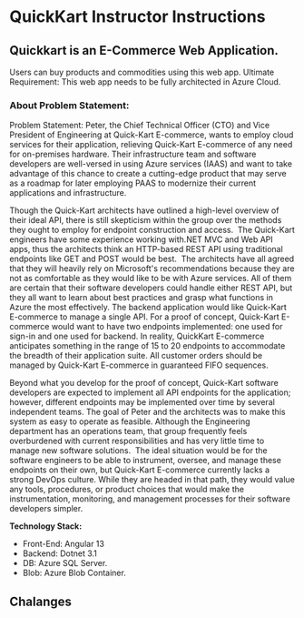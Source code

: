 # QuickKart Instructor Instructions

## Quickkart is an E-Commerce Web Application.
Users can buy products and commodities using this web app. 
Ultimate Requirement:
This web app needs to be fully architected in Azure Cloud.

### About Problem Statement:

Problem Statement:
Peter, the Chief Technical Officer (CTO) and Vice President of Engineering at Quick-Kart E-commerce, wants to employ cloud services for their application, relieving Quick-Kart E-commerce of any need for on-premises hardware. Their infrastructure team and software developers are well-versed in using Azure services (IAAS) and want to take advantage of this chance to create a cutting-edge product that may serve as a roadmap for later employing PAAS to modernize their current applications and infrastructure.

Though the Quick-Kart architects have outlined a high-level overview of their ideal API, there is still skepticism within the group over the methods they ought to employ for endpoint construction and access.  The Quick-Kart engineers have some experience working with.NET MVC and Web API apps, thus the architects think an HTTP-based REST API using traditional endpoints like GET and POST would be best.  The architects have all agreed that they will heavily rely on Microsoft's recommendations because they are not as comfortable as they would like to be with Azure services. All of them are certain that their software developers could handle either REST API, but they all want to learn about best practices and grasp what functions in Azure the most effectively.
The backend application would like Quick-Kart E-commerce to manage a single API. For a proof of concept, Quick-Kart E-commerce would want to have two endpoints implemented: one used for sign-in and one used for backend. In reality, QuickKart E-commerce anticipates something in the range of 15 to 20 endpoints to accommodate the breadth of their application suite. All customer orders should be managed by Quick-Kart E-commerce in guaranteed FIFO sequences.

Beyond what you develop for the proof of concept, Quick-Kart software developers are expected to implement all API endpoints for the application; however, different endpoints may be implemented over time by several independent teams. The goal of Peter and the architects was to make this system as easy to operate as feasible. Although the Engineering department has an operations team, that group frequently feels overburdened with current responsibilities and has very little time to manage new software solutions.  The ideal situation would be for the software engineers to be able to instrument, oversee, and manage these endpoints on their own, but Quick-Kart E-commerce currently lacks a strong DevOps culture. While they are headed in that path, they would value any tools, procedures, or product choices that would make the instrumentation, monitoring, and management processes for their software developers simpler.


**Technology Stack:** 
- Front-End: Angular 13
- Backend: Dotnet 3.1
- DB: Azure SQL Server.
- Blob: Azure Blob Container.

## Chalanges
